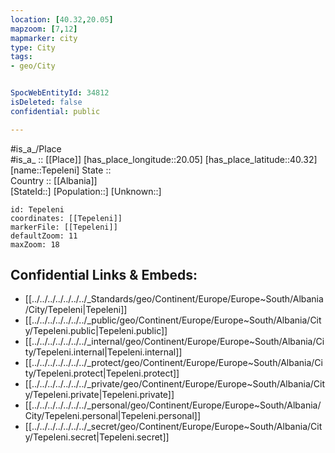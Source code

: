 ```yaml
---
location: [40.32,20.05] 
mapzoom: [7,12] 
mapmarker: city 
type: City
tags:
- geo/City


SpocWebEntityId: 34812
isDeleted: false
confidential: public

---
```

#is_a_/Place  
#is_a_ :: [[Place]] 
[has_place_longitude::20.05] 
[has_place_latitude::40.32] 
[name::Tepeleni] 
State ::  
Country :: [[Albania]]  
[StateId::] 
[Population::] 
[Unknown::] 


```leaflet
id: Tepeleni
coordinates: [[Tepeleni]] 
markerFile: [[Tepeleni]] 
defaultZoom: 11 
maxZoom: 18
```


## Confidential Links & Embeds: 
- [[../../../../../../../_Standards/geo/Continent/Europe/Europe~South/Albania/City/Tepeleni|Tepeleni]] 
- [[../../../../../../../_public/geo/Continent/Europe/Europe~South/Albania/City/Tepeleni.public|Tepeleni.public]] 
- [[../../../../../../../_internal/geo/Continent/Europe/Europe~South/Albania/City/Tepeleni.internal|Tepeleni.internal]] 
- [[../../../../../../../_protect/geo/Continent/Europe/Europe~South/Albania/City/Tepeleni.protect|Tepeleni.protect]] 
- [[../../../../../../../_private/geo/Continent/Europe/Europe~South/Albania/City/Tepeleni.private|Tepeleni.private]] 
- [[../../../../../../../_personal/geo/Continent/Europe/Europe~South/Albania/City/Tepeleni.personal|Tepeleni.personal]] 
- [[../../../../../../../_secret/geo/Continent/Europe/Europe~South/Albania/City/Tepeleni.secret|Tepeleni.secret]] 
